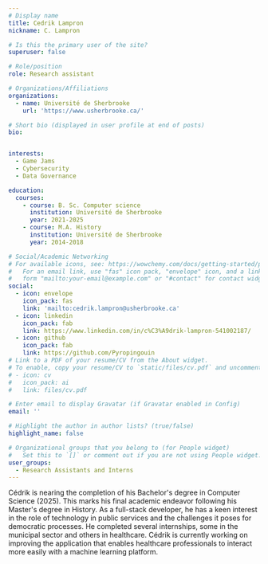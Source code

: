 ```yaml
---
# Display name
title: Cedrik Lampron
nickname: C. Lampron

# Is this the primary user of the site?
superuser: false

# Role/position
role: Research assistant

# Organizations/Affiliations
organizations:
  - name: Université de Sherbrooke
    url: 'https://www.usherbrooke.ca/'

# Short bio (displayed in user profile at end of posts)
bio: 


interests:
  - Game Jams
  - Cybersecurity
  - Data Governance

education:
  courses:
    - course: B. Sc. Computer science
      institution: Université de Sherbrooke
      year: 2021-2025
    - course: M.A. History
      institution: Université de Sherbrooke
      year: 2014-2018

# Social/Academic Networking
# For available icons, see: https://wowchemy.com/docs/getting-started/page-builder/#icons
#   For an email link, use "fas" icon pack, "envelope" icon, and a link in the
#   form "mailto:your-email@example.com" or "#contact" for contact widget.
social:
  - icon: envelope
    icon_pack: fas
    link: 'mailto:cedrik.lampron@usherbrooke.ca'
  - icon: linkedin
    icon_pack: fab
    link: https://www.linkedin.com/in/c%C3%A9drik-lampron-541002187/
  - icon: github
    icon_pack: fab
    link: https://github.com/Pyropingouin
# Link to a PDF of your resume/CV from the About widget.
# To enable, copy your resume/CV to `static/files/cv.pdf` and uncomment the lines below.
# - icon: cv
#   icon_pack: ai
#   link: files/cv.pdf

# Enter email to display Gravatar (if Gravatar enabled in Config)
email: ''

# Highlight the author in author lists? (true/false)
highlight_name: false

# Organizational groups that you belong to (for People widget)
#   Set this to `[]` or comment out if you are not using People widget.
user_groups:
  - Research Assistants and Interns
---
```


Cédrik is nearing the completion of his Bachelor's degree in Computer Science (2025). This marks his final academic endeavor following his Master's degree in History. As a full-stack developer, he has a keen interest in the role of technology in public services and the challenges it poses for democratic processes. He completed several internships, some in the municipal sector and others in healthcare. Cédrik is currently working on improving the application that enables healthcare professionals to interact more easily with a machine learning platform. 
